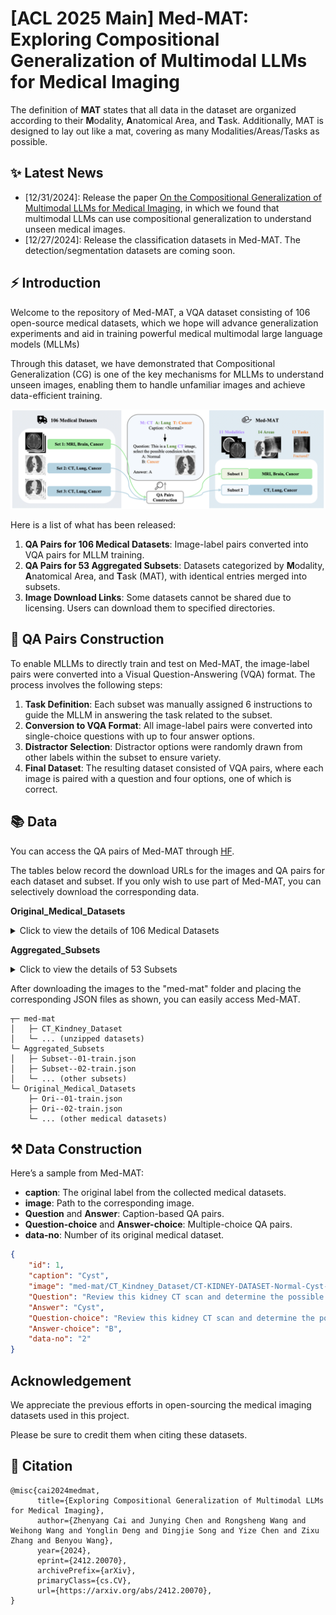# [ACL 2025 Main] Med-MAT: Exploring Compositional Generalization of Multimodal LLMs for Medical Imaging

The definition of **MAT** states that all data in the dataset are organized according to their **M**odality, **A**natomical Area, and **T**ask. Additionally, MAT is designed to lay out like a mat, covering as many Modalities/Areas/Tasks as possible.

## ✨ Latest News
- [12/31/2024]: Release the paper [On the Compositional Generalization of Multimodal LLMs for Medical Imaging](https://arxiv.org/abs/2412.20070), in which we found that multimodal LLMs can use compositional generalization to understand unseen medical images.
- [12/27/2024]: Release the classification datasets in Med-MAT. The detection/segmentation datasets are coming soon.

## ⚡ Introduction
Welcome to the repository of Med-MAT, a VQA dataset consisting of 106 open-source medical datasets, which we hope will advance generalization experiments and aid in training powerful medical multimodal large language models (MLLMs)

Through this dataset, we have demonstrated that Compositional Generalization (CG) is one of the key mechanisms for MLLMs to understand unseen images, enabling them to handle unfamiliar images and achieve data-efficient training.

<div align=center>
<img src="assets/process-medmat.jpg" width = "800" alt="medmat" align=center/>
</div>

Here is a list of what has been released:

1. **QA Pairs for 106 Medical Datasets**: Image-label pairs converted into VQA pairs for MLLM training.
2. **QA Pairs for 53 Aggregated Subsets**: Datasets categorized by **M**odality, **A**natomical Area, and **T**ask (MAT), with identical entries merged into subsets.
3. **Image Download Links**: Some datasets cannot be shared due to licensing. Users can download them to specified directories.


## 💭 QA Pairs Construction

To enable MLLMs to directly train and test on Med-MAT, the image-label pairs were converted into a Visual Question-Answering (VQA) format. The process involves the following steps:
1. **Task Definition**: Each subset was manually assigned 6 instructions to guide the MLLM in answering the task related to the subset.
2. **Conversion to VQA Format**: All image-label pairs were converted into single-choice questions with up to four answer options.
3. **Distractor Selection**: Distractor options were randomly drawn from other labels within the subset to ensure variety.
4. **Final Dataset**: The resulting dataset consisted of VQA pairs, where each image is paired with a question and four options, one of which is correct.


## 📚 Data

You can access the QA pairs of Med-MAT through [HF](https://huggingface.co/datasets/FreedomIntelligence/Med-MAT).

The tables below record the download URLs for the images and QA pairs for each dataset and subset. If you only wish to use part of Med-MAT, you can selectively download the corresponding data.

**Original_Medical_Datasets**
<details>
<summary>Click to view the details of 106 Medical Datasets</summary>

| **No.** | **Name with link** | **Modality** | **Area** | **Task** | **QA** |
| ------ | ------- | ------- | -------- | -------- | -------- |
| 1 |[Intel and MobileODT Cervical Screening](https://www.kaggle.com/competitions/intel-mobileodt-cervical-cancer-screening/data)|Co|Cervix|Cervix Type in Screening|[HF](https://huggingface.co/datasets/FreedomIntelligence/Med-MAT/blob/main/Original_Medical_Datasets/ori--01-train.json)|
| 2 |[CT Kindney Dataset](https://www.kaggle.com/datasets/nazmul0087/ct-kidney-dataset-normal-cyst-tumor-and-stone)|CT|Kidney|Normal or Cyst or Tumor|[HF](https://huggingface.co/datasets/FreedomIntelligence/Med-MAT/blob/main/Original_Medical_Datasets/ori--02-train.json)|
| 3 |[SARS-COV-2 Ct-Scan](https://www.kaggle.com/datasets/plameneduardo/sarscov2-ctscan-dataset)|CT|Lung|COVID19, Classification Dataset|[HF](https://huggingface.co/datasets/FreedomIntelligence/Med-MAT/blob/main/Original_Medical_Datasets/ori--03-train.json)|
| 4 |[COVID CT COVID-CT](https://tianchi.aliyun.com/dataset/106604)|CT|Lung|COVID19, Classification Dataset.|[HF](https://huggingface.co/datasets/FreedomIntelligence/Med-MAT/blob/main/Original_Medical_Datasets/ori--04-train.json)|
| 5 |[Chest CT-Scan](https://tianchi.aliyun.com/dataset/93929)|CT|Lung|Cancer, 3 Cancer Categories, Multiple Classification Dataset|[HF](https://huggingface.co/datasets/FreedomIntelligence/Med-MAT/blob/main/Original_Medical_Datasets/ori--05-train.json)|
| 6 |[COVID-19-CT SCAN IMAGES](https://tianchi.aliyun.com/dataset/93666)|CT|Lung|COVID19, Classification|[HF](https://huggingface.co/datasets/FreedomIntelligence/Med-MAT/blob/main/Original_Medical_Datasets/ori--06-train.json)|
| 7 |[Head CT](https://www.kaggle.com/datasets/felipekitamura/head-ct-hemorrhage?select=labels.csv)|CT|Brain|Head Hemorrhage|[HF](https://huggingface.co/datasets/FreedomIntelligence/Med-MAT/blob/main/Original_Medical_Datasets/ori--07-train.json)|
| 8 |[CT of Brain](https://www.kaggle.com/datasets/trainingdatapro/computed-tomography-ct-of-the-brain)|CT|Brain|Head Cancer|[HF](https://huggingface.co/datasets/FreedomIntelligence/Med-MAT/blob/main/Original_Medical_Datasets/ori--08-train.json)|
| 9 |[MED-NODE](https://www.cs.rug.nl/~imaging/databases/melanoma_naevi/)|Der|Skin|Melanoma or Naevus|[HF](https://huggingface.co/datasets/FreedomIntelligence/Med-MAT/blob/main/Original_Medical_Datasets/ori--09-train.json)|
| 10 |[ISIC 2020](https://challenge2020.isic-archive.com/)|Der|Skin|Melanoma, Benign or Malignant|[HF](https://huggingface.co/datasets/FreedomIntelligence/Med-MAT/blob/main/Original_Medical_Datasets/ori--10-train.json)|
| 11 |[PED-UFES-20](https://data.mendeley.com/datasets/zr7vgbcyr2/1)|Der|Skin|Skin Multi Classification|[HF](https://huggingface.co/datasets/FreedomIntelligence/Med-MAT/blob/main/Original_Medical_Datasets/ori--11-train.json)|
| 12 |[Web-scraped Skin Image](https://www.kaggle.com/datasets/arafathussain/monkeypox-skin-image-dataset-2022)|Der|Skin|Skin Desease Multi Classification|[HF](https://huggingface.co/datasets/FreedomIntelligence/Med-MAT/blob/main/Original_Medical_Datasets/ori--12-train.json)|
| 13 |[ISBI 2016](https://www.kaggle.com/datasets/angelachristabel/isbi-2016?select=Training_GroundTruth.csv)|Der|Skin|Skin Lesion Classification|[HF](https://huggingface.co/datasets/FreedomIntelligence/Med-MAT/blob/main/Original_Medical_Datasets/ori--13-train.json)|
| 14 |[ISIC 2019](https://www.kaggle.com/datasets/andrewmvd/isic-2019)|Der|Skin|Skin Desease Multi Classification|[HF](https://huggingface.co/datasets/FreedomIntelligence/Med-MAT/blob/main/Original_Medical_Datasets/ori--14-train.json)|
| 15 |[Skin Cancer ISIC](https://www.kaggle.com/datasets/nodoubttome/skin-cancer9-classesisic)|Der|Skin|Skin Cancer Multi Classification|[HF](https://huggingface.co/datasets/FreedomIntelligence/Med-MAT/blob/main/Original_Medical_Datasets/ori--15-train.json)|
| 16 |[Dental Condition Dataset](https://www.kaggle.com/datasets/salmansajid05/oral-diseases/data)|DP|Teeth|Teeth condition classification|[HF](https://huggingface.co/datasets/FreedomIntelligence/Med-MAT/blob/main/Original_Medical_Datasets/ori--16-train.json)|
| 17 |[Oral Cancer Dataset](https://www.kaggle.com/datasets/zaidpy/oral-cancer-dataset)|DP|Teeth|Oral cancer Classification|[HF](https://huggingface.co/datasets/FreedomIntelligence/Med-MAT/blob/main/Original_Medical_Datasets/ori--17-train.json)|
| 18 |[The Nerthus Dataset](https://datasets.simula.no/nerthus/)|End|Intestine|Cleanliness level|[HF](https://huggingface.co/datasets/FreedomIntelligence/Med-MAT/blob/main/Original_Medical_Datasets/ori--18-train.json)|
| 19 |[Endoscopic Bladder Tissue](https://commons.datacite.org/doi.org/10.5281/zenodo.7741475)|End|Bladder|Canser Degree Classification|[HF](https://huggingface.co/datasets/FreedomIntelligence/Med-MAT/blob/main/Original_Medical_Datasets/ori--19-train.json)|
| 20 |[Kvasir](https://www.kaggle.com/datasets/meetnagadia/kvasir-dataset)|End|Intestine|Multi Disease Classification|[HF](https://huggingface.co/datasets/FreedomIntelligence/Med-MAT/blob/main/Original_Medical_Datasets/ori--20-train.json)|
| 21 |[ACRIMA](https://figshare.com/s/c2d31f850af14c5b5232)|FP|Fundus|Glaucoma|[HF](https://huggingface.co/datasets/FreedomIntelligence/Med-MAT/blob/main/Original_Medical_Datasets/ori--21-train.json)|
| 22 |[Augemnted ocular diseases AOD](https://www.kaggle.com/datasets/nurmukhammed7/augemnted-ocular-diseases)|FP|Fundus|Multi Classification of eye diseases|[HF](https://huggingface.co/datasets/FreedomIntelligence/Med-MAT/blob/main/Original_Medical_Datasets/ori--22-train.json)|
| 23 |[JSIEC](https://www.kaggle.com/datasets/linchundan/fundusimage1000)|FP|Fundus|Multi Classification of eye diseases|[HF](https://huggingface.co/datasets/FreedomIntelligence/Med-MAT/blob/main/Original_Medical_Datasets/ori--23-train.json)|
| 24 |[Multi-Label Retinal Diseases](https://data.mendeley.com/datasets/pc4mb3h8hz/1)|FP|Fundus|Multi Classification of eye diseases|[HF](https://huggingface.co/datasets/FreedomIntelligence/Med-MAT/blob/main/Original_Medical_Datasets/ori--24-train.json)|
| 25 |[RFMiD 2.0](https://github.com/openmedlab/Awesome-Medical-Dataset/blob/main/resources/RFMiD.md)|FP|Fundus|Multi Classification of eye diseases|[HF](https://huggingface.co/datasets/FreedomIntelligence/Med-MAT/blob/main/Original_Medical_Datasets/ori--25-train.json)|
| 26 |[ToxoFundus(Data Processed Paper)](https://www.kaggle.com/datasets/nafin59/ocular-toxoplasmosis-fundus-images-dataset)|FP|Fundus|Ocular toxoplasmosis|[HF](https://huggingface.co/datasets/FreedomIntelligence/Med-MAT/blob/main/Original_Medical_Datasets/ori--26-train.json)|
| 27 |[ToxoFundus(Data Raw 6class All)](https://www.kaggle.com/datasets/nafin59/ocular-toxoplasmosis-fundus-images-dataset)|FP|Fundus|Ocular toxoplasmosis|[HF](https://huggingface.co/datasets/FreedomIntelligence/Med-MAT/blob/main/Original_Medical_Datasets/ori--27-train.json)|
| 28 |[Adam dataset](https://www.kaggle.com/datasets/xiaoliang2121/adamdataset)|FP|Fundus|Age-related Macular Degeneration|[HF](https://huggingface.co/datasets/FreedomIntelligence/Med-MAT/blob/main/Original_Medical_Datasets/ori--28-train.json)|
| 29 |[APTOS 2019 Blindness](https://www.kaggle.com/competitions/aptos2019-blindness-detection)|FP|Fundus|Blindness Level Identification 0~4|[HF](https://huggingface.co/datasets/FreedomIntelligence/Med-MAT/blob/main/Original_Medical_Datasets/ori--29-train.json)|
| 30 |[DRIMBD](https://www.kaggle.com/datasets/subhajournal/drimdb-diabetic-retinopathy-images-database)|FP|Fundus|Quality Testing of Retinal Images|[HF](https://huggingface.co/datasets/FreedomIntelligence/Med-MAT/blob/main/Original_Medical_Datasets/ori--30-train.json)|
| 31 |[Glaucoma Detection](https://www.kaggle.com/datasets/sshikamaru/glaucoma-detection)|FP|Fundus|Glaucoma Classification|[HF](https://huggingface.co/datasets/FreedomIntelligence/Med-MAT/blob/main/Original_Medical_Datasets/ori--31-train.json)|
| 32 |[AIROGS](https://zenodo.org/records/93241)|FP|Fundus|Glaucoma Classification|[HF](https://huggingface.co/datasets/FreedomIntelligence/Med-MAT/blob/main/Original_Medical_Datasets/ori--32-train.json)|
| 33 |[ICPR-HEp-2](https://github.com/KaikaiZhao/HEp-2_cell_classification)|Mic|Cell|Multi Classification|[HF](https://huggingface.co/datasets/FreedomIntelligence/Med-MAT/blob/main/Original_Medical_Datasets/ori--33-train.json)|
| 34 |[SICAPv2](https://data.mendeley.com/datasets/9xxm58dvs3/1)|Mic|Cell|Cancer Degree Classification|[HF](https://huggingface.co/datasets/FreedomIntelligence/Med-MAT/blob/main/Original_Medical_Datasets/ori--34-train.json)|
| 35 |[Blood Cell Images](https://www.kaggle.com/datasets/paultimothymooney/blood-cells)|Mic|Cell|Blood Cell Classificaion (Multi)|[HF](https://huggingface.co/datasets/FreedomIntelligence/Med-MAT/blob/main/Original_Medical_Datasets/ori--35-train.json)|
| 36 |[BreakHis](https://www.kaggle.com/datasets/ambarish/breakhis)|Mic|Cell|Cell type and beginormag|[HF](https://huggingface.co/datasets/FreedomIntelligence/Med-MAT/blob/main/Original_Medical_Datasets/ori--36-train.json)|
| 37 |[Chaoyang](https://bupt-ai-cz.github.io/HSA-NRL/)|Mic|Cell|Multi Classification of pathologists|[HF](https://huggingface.co/datasets/FreedomIntelligence/Med-MAT/blob/main/Original_Medical_Datasets/ori--37-train.json)|
| 38 |[HuSHeM](https://data.mendeley.com/datasets/tt3yj2pf38/3)|Mic|Cell|Sperm Head Morphology Classificaion|[HF](https://huggingface.co/datasets/FreedomIntelligence/Med-MAT/blob/main/Original_Medical_Datasets/ori--38-train.json)|
| 39 |[Bone Marrow Cell Classification](https://www.kaggle.com/datasets/andrewmvd/bone-marrow-cell-classification)|Mic|Cell|Bone Marrow Cell Classification|[HF](https://huggingface.co/datasets/FreedomIntelligence/Med-MAT/blob/main/Original_Medical_Datasets/ori--39-train.json)|
| 40 |[NCT-CRC-HE-100K](https://zenodo.org/records/1214456)|Mic|Cell|Multi Classification|[HF](https://huggingface.co/datasets/FreedomIntelligence/Med-MAT/blob/main/Original_Medical_Datasets/ori--40-train.json)|
| 41 |[Malignant Lymphoma Classification](https://www.kaggle.com/datasets/andrewmvd/malignant-lymphoma-classification)|Mic|Cell|Multi Classification|[HF](https://huggingface.co/datasets/FreedomIntelligence/Med-MAT/blob/main/Original_Medical_Datasets/ori--41-train.json)|
| 42 |[Histopathologic Cancer Detection](https://www.kaggle.com/c/histopathologic-cancer-detection/data)|Mic|Cell|Cancer Classification|[HF](https://huggingface.co/datasets/FreedomIntelligence/Med-MAT/blob/main/Original_Medical_Datasets/ori--42-train.json)|
| 43 |[LC25000](https://www.kaggle.com/datasets/xilezhu/lc25000)|Mic|Cell|Multi Classification of Lung and Colon|[HF](https://huggingface.co/datasets/FreedomIntelligence/Med-MAT/blob/main/Original_Medical_Datasets/ori--43-train.json)|
| 44 |[Brain Tumor 17 Classes](https://www.kaggle.com/datasets/fernando2rad/brain-tumor-mri-images-17-classes)|MRI|Brain|Multi Classification|[HF](https://huggingface.co/datasets/FreedomIntelligence/Med-MAT/blob/main/Original_Medical_Datasets/ori--44-train.json)|
| 45 |[Tumor Classification](https://www.kaggle.com/datasets/masoudnickparvar/brain-tumor-mri-dataset)|MRI|Brain|Pituitary or Glioma or Meningioma or Notumor|[HF](https://huggingface.co/datasets/FreedomIntelligence/Med-MAT/blob/main/Original_Medical_Datasets/ori--45-train.json)|
| 46 |[Malignant Lymphoma Classification](https://www.kaggle.com/datasets/andrewmvd/malignant-lymphoma-classification)|OCT|Retina|Multi Classification of eye diseases|[HF](https://huggingface.co/datasets/FreedomIntelligence/Med-MAT/blob/main/Original_Medical_Datasets/ori--46-train.json)|
| 47 |[Retinal OCT-C8](https://www.kaggle.com/datasets/obulisainaren/retinal-oct-c8)|OCT|Retina|Multi Classification of eye diseases|[HF](https://huggingface.co/datasets/FreedomIntelligence/Med-MAT/blob/main/Original_Medical_Datasets/ori--47-train.json)|
| 48 |[BUSI](https://www.kaggle.com/datasets/sabahesaraki/breast-ultrasound-images-dataset)|US|Breast|Breast Cancer|[HF](https://huggingface.co/datasets/FreedomIntelligence/Med-MAT/blob/main/Original_Medical_Datasets/ori--48-train.json)|
| 49 |[Digital Knee X-Ray Images](https://data.mendeley.com/datasets/t9ndx37v5h/1)|X-Ray|Bones|Degree Classification of Knee|[HF](https://huggingface.co/datasets/FreedomIntelligence/Med-MAT/blob/main/Original_Medical_Datasets/ori--49-train.json)|
| 50 |[Bone Fracture Multi-Region X-ray Data](https://www.kaggle.com/datasets/preetviradiya/brian-tumor-dataset)|X-Ray|Bones|Fractured Classification|[HF](https://huggingface.co/datasets/FreedomIntelligence/Med-MAT/blob/main/Original_Medical_Datasets/ori--50-train.json)|
| 51 |[Fracture detection](https://www.kaggle.com/datasets/devbatrax/fracture-detection-using-x-ray-images)|X-Ray|Bones|Fractured Classification|[HF](https://huggingface.co/datasets/FreedomIntelligence/Med-MAT/blob/main/Original_Medical_Datasets/ori--51-train.json)|
| 52 |[The vertebrae X-ray image](https://www.kaggle.com/datasets/yasserhessein/the-vertebrae-xray-images)|X-Ray|Bones|Vertebrae|[HF](https://huggingface.co/datasets/FreedomIntelligence/Med-MAT/blob/main/Original_Medical_Datasets/ori--52-train.json)|
| 53 |[Knee Osteoarthritis Dataset](https://www.kaggle.com/datasets/shashwatwork/knee-osteoarthritis-dataset-with-severity)|X-Ray|Bones|Knee Osteoarthritis with severity grading|[HF](https://huggingface.co/datasets/FreedomIntelligence/Med-MAT/blob/main/Original_Medical_Datasets/ori--53-train.json)|
| 54 |[Shenzhen Chest X-Ray Set](https://lhncbc.nlm.nih.gov/LHC-downloads/downloads.html#tuberculosis-image-data-sets)|X-Ray|Lung|COVID19, Classification Dataset.|[HF](https://huggingface.co/datasets/FreedomIntelligence/Med-MAT/blob/main/Original_Medical_Datasets/ori--54-train.json)|
| 55 |[Chest X-ray PD](https://data.mendeley.com/datasets/jctsfj2sfn/1)|X-Ray|Lung|COVID and Pneumonia|[HF](https://huggingface.co/datasets/FreedomIntelligence/Med-MAT/blob/main/Original_Medical_Datasets/ori--55-train.json)|
| 56 |[COVID-19 CHEST X-RAY DATABASE](https://www.heywhale.com/mw/dataset/6027caee891f960015c863d7/content)|X-Ray|Lung|COVID and Pneumonia|[HF](https://huggingface.co/datasets/FreedomIntelligence/Med-MAT/blob/main/Original_Medical_Datasets/ori--56-train.json)|
|  |[COVIDGR](https://github.com/ari-dasci/covidgr)|X-Ray|Lung|COVID19, Classification|[HF](https://huggingface.co/datasets/FreedomIntelligence/Med-MAT/blob/main/Original_Medical_Datasets/ori--57-train.json)|
| 58 |[MIAS](https://www.kaggle.com/datasets/kmader/mias-mammography)|X-Ray|Breast|Multi Classification of Breast|[HF](https://huggingface.co/datasets/FreedomIntelligence/Med-MAT/blob/main/Original_Medical_Datasets/ori--58-train.json)|
| 59 |[Tuberculosis Chest X-Ray Database](https://www.kaggle.com/datasets/tawsifurrahman/tuberculosis-tb-chest-xray-dataset)|X-Ray|Lung|Tuberculosis|[HF](https://huggingface.co/datasets/FreedomIntelligence/Med-MAT/blob/main/Original_Medical_Datasets/ori--59-train.json)|
| 60 |[Pediatric Pneumonia Chest X-Ray](https://www.kaggle.com/datasets/andrewmvd/pediatric-pneumonia-chest-xray)|X-Ray|Lung|Pneumonia Classification|[HF](https://huggingface.co/datasets/FreedomIntelligence/Med-MAT/blob/main/Original_Medical_Datasets/ori--60-train.json)|
| 61 |[Random Sample of NIH Chest X-Ray Dataset](https://www.kaggle.com/datasets/nih-chest-xrays/sample)|X-Ray|Chest|Multi Classificaiton of Chest|[HF](https://huggingface.co/datasets/FreedomIntelligence/Med-MAT/blob/main/Original_Medical_Datasets/ori--61-train.json)|
| 62 |[CoronaHack-Chest X-Ray](https://www.kaggle.com/datasets/praveengovi/coronahack-chest-xraydataset)|X-Ray|Lung|Pnemonia Classifcition with Virus type|[HF](https://huggingface.co/datasets/FreedomIntelligence/Med-MAT/blob/main/Original_Medical_Datasets/ori--62-train.json)|
| 63 |[Brain Tumor Dataset](https://www.kaggle.com/datasets/preetviradiya/brian-tumor-dataset)|X-Ray|Brain|Tumor Classification|[HF](https://huggingface.co/datasets/FreedomIntelligence/Med-MAT/blob/main/Original_Medical_Datasets/ori--63-train.json)|
| 64 |[Fitzpatrick 17k (Nine Labels)](https://github.com/mattgroh/fitzpatrick17k)|Der|Skin|Multi Classification|[HF](https://huggingface.co/datasets/FreedomIntelligence/Med-MAT/blob/main/Original_Medical_Datasets/ori--64-train.json)|
| 65 |[BioMediTech](https://figshare.com/s/d6fb591f1beb4f8efa6f)|Mic|Cell|Multi Classification|[HF](https://huggingface.co/datasets/FreedomIntelligence/Med-MAT/blob/main/Original_Medical_Datasets/ori--65-train.json)|
| 66 |[Diabetic retinopathy](https://zenodo.org/records/4891308)|FP|Fundus|Diabetic Retinopathy Level|[HF](https://huggingface.co/datasets/FreedomIntelligence/Med-MAT/blob/main/Original_Medical_Datasets/ori--66-train.json)|
| 67 |[Leukemia](https://tianchi.aliyun.com/dataset/90101/notebook)|Mic|Cell|Cancer Classification|[HF](https://huggingface.co/datasets/FreedomIntelligence/Med-MAT/blob/main/Original_Medical_Datasets/ori--67-train.json)|
| 68 |[ODIR-5K](https://odir2019.grand-challenge.org/introduction/)|FP|Fundus|Multiple Labels Classification|[HF](https://huggingface.co/datasets/FreedomIntelligence/Med-MAT/blob/main/Original_Medical_Datasets/ori--68-train.json)|
| 69 |[Arthrosis](https://aistudio.baidu.com/datasetdetail/69582/0)|X-Ray|Bones|Bone Age Classification|[HF](https://huggingface.co/datasets/FreedomIntelligence/Med-MAT/blob/main/Original_Medical_Datasets/ori--69-train.json)|
| 70 |[HSA-NRL](https://bupt-ai-cz.github.io/HSA-NRL/)|Mic|Cell|Multi Classification of pathologists|[HF](https://huggingface.co/datasets/FreedomIntelligence/Med-MAT/blob/main/Original_Medical_Datasets/ori--70-train.json)|
| 71 |[ISIC 2018 (Task 3)](https://challenge.isic-archive.com/data/#2018)|Der|Skin|Multi Classification|[HF](https://huggingface.co/datasets/FreedomIntelligence/Med-MAT/blob/main/Original_Medical_Datasets/ori--71-train.json)|
| 72 |[ISIC 2017 (Task 3)](https://challenge.isic-archive.com/data/#2018)|Der|Skin|Multi Classification|[HF](https://huggingface.co/datasets/FreedomIntelligence/Med-MAT/blob/main/Original_Medical_Datasets/ori--72-train.json)|
| 73 |[ChestX-Det](https://opendatalab.com/OpenDataLab/ChestX-Det)|X-Ray|Chest|Multi Classification|[HF](https://huggingface.co/datasets/FreedomIntelligence/Med-MAT/blob/main/Original_Medical_Datasets/ori--73-train.json)|
| 74 |[Monkeypox Skin Lesion Dataset](https://www.kaggle.com/datasets/nafin59/monkeypox-skin-lesion-dataset)|Der|Skin|Only Monkeypox|[HF](https://huggingface.co/datasets/FreedomIntelligence/Med-MAT/blob/main/Original_Medical_Datasets/ori--74-train.json)|
| 75 |[Cataract Dataset](https://www.kaggle.com/datasets/jr2ngb/cataractdataset)|FP|Fundus|Multi Classification|[HF](https://huggingface.co/datasets/FreedomIntelligence/Med-MAT/blob/main/Original_Medical_Datasets/ori--75-train.json)|
| 76 |[ChestX-rays IndianaUniversity](https://www.kaggle.com/datasets/raddar/chest-xrays-indiana-university?select=indiana_reports.csv)|X-Ray|Chest|Multi-label Classification|[HF](https://huggingface.co/datasets/FreedomIntelligence/Med-MAT/blob/main/Original_Medical_Datasets/ori--76-train.json)|
| 77 |[CheXpert v1.0 small](https://www.kaggle.com/datasets/willarevalo/chexpert-v10-small)|X-Ray|Chest|Multi-label Classification|[HF](https://huggingface.co/datasets/FreedomIntelligence/Med-MAT/blob/main/Original_Medical_Datasets/ori--77-train.json)|
| 78 |[CBIS-DDSM](https://www.kaggle.com/datasets/awsaf49/cbis-ddsm-breast-cancer-image-dataset)|X-Ray|Breast|Multi Classification|[HF](https://huggingface.co/datasets/FreedomIntelligence/Med-MAT/blob/main/Original_Medical_Datasets/ori--78-train.json)|
| 79 |[NLM-TB](https://www.kaggle.com/datasets/nurkaraca/nlm-montgomerycxrset)|X-Ray|Lung|Tuberculosis|[HF](https://huggingface.co/datasets/FreedomIntelligence/Med-MAT/blob/main/Original_Medical_Datasets/ori--79-train.json)|
| 80 |[ChestXray-NIHCC](https://nihcc.app.box.com/v/ChestXray-NIHCC/folder/36938765345)|X-Ray|Chest|Multi-label Classification|[HF](https://huggingface.co/datasets/FreedomIntelligence/Med-MAT/blob/main/Original_Medical_Datasets/ori--80-train.json)|
| 81 |[COVIDx CXR-4](https://www.kaggle.com/datasets/andyczhao/covidx-cxr2)|X-Ray|Lung|COVID19, Classification|[HF](https://huggingface.co/datasets/FreedomIntelligence/Med-MAT/blob/main/Original_Medical_Datasets/ori--81-train.json)|
| 82 |[VinDr-Mammo](https://www.kaggle.com/datasets/ssmann/vindr-mammo-dataset)|X-Ray|Breast|Multi-label Classification|[HF](https://huggingface.co/datasets/FreedomIntelligence/Med-MAT/blob/main/Original_Medical_Datasets/ori--82-train.json)|
| 83 |[PBC dataset normal DIB](https://data.mendeley.com/datasets/snkd93bnjr/1)|Mic|Cell|Multi Classification|[HF](https://huggingface.co/datasets/FreedomIntelligence/Med-MAT/blob/main/Original_Medical_Datasets/ori--83-train.json)|
| 84 |[Human Protein Atlas](https://www.kaggle.com/competitions/hpa-single-cell-image-classification/data?select=train.csv)|Mic|Cell|Multi-label Classification (Only green)|[HF](https://huggingface.co/datasets/FreedomIntelligence/Med-MAT/blob/main/Original_Medical_Datasets/ori--84-train.json)|
| 85 |[RSNA Pneumonia Detection Challenge 2018](https://www.rsna.org/rsnai/ai-image-challenge/rsna-pneumonia-detection-challenge-2018)|X-Ray|Chest|Multi-label Classification|[HF](https://huggingface.co/datasets/FreedomIntelligence/Med-MAT/blob/main/Original_Medical_Datasets/ori--85-train.json)|
| 86 |[VinDr-SpineXR](https://www.physionet.org/content/vindr-spinexr/1.0.0/)|X-Ray|Bones|Multi Classification of Bones Diseases|[HF](https://huggingface.co/datasets/FreedomIntelligence/Med-MAT/blob/main/Original_Medical_Datasets/ori--86-train.json)|
| 87 |[VinDr-PCXR](https://physionet.org/content/vindr-pcxr/1.0.0/)|X-Ray|Chest|Multi-label Classification|[HF](https://huggingface.co/datasets/FreedomIntelligence/Med-MAT/blob/main/Original_Medical_Datasets/ori--87-train.json)|
| 88 |[PH2](https://paperswithcode.com/dataset/ph2)|Der|Skin|Melanoma Segmentation|TODO|
| 89 |[ISBI 2016 (Task3B)](https://www.kaggle.com/datasets/angelachristabel/isbi-2016?select=Training_GroundTruth.csv)|Der|Skin|Melanoma Segmentation|TODO|
| 90 |[ISIC 2016 (Task 1)](https://challenge.isic-archive.com/data/#2018)|Der|Skin|Melanoma Segmentation|TODO|
| 91 |[ISIC 2017](https://challenge.isic-archive.com/data/#2018)|Der|Skin|Melanoma Segmentation|TODO|
| 92 |[CVC-ClinicDB](https://polyp.grand-challenge.org/CVCClinicDB/)|End|Intestine|Polyp Segmentation|TODO|
| 93 |[Kvasir-SEG](https://datasets.simula.no/kvasir-seg/)|End|Intestine|Polyp segmentation|TODO|
| 94 |[m2caiseg](https://www.kaggle.com/datasets/salmanmaq/m2caiseg)|End|Intestine|Surgical Instrument Segmentation|TODO|
| 95 |[EDD 2020](https://edd2020.grand-challenge.org/Data/)|End|Intestine|Multiple Diseases Segmentation in Intestine|TODO|
| 96 |[SICAPv2](https://data.mendeley.com/datasets/9xxm58dvs3/1)|Mic|Cell|Cancer Cells Segmentation|TODO|
| 97 |[BUSI](https://www.kaggle.com/datasets/sabahesaraki/breast-ultrasound-images-dataset)|Ultrasound|Breast|Cancer Segmentation|TODO|
| 98 |[TN3K](https://github.com/haifangong/TRFE-Net-for-thyroid-nodule-segmentation)|Ultrasound|Thyroid|Thyroid Nodule Segmentation|TODO|
| 99 |[NLM-TB](https://openi.nlm.nih.gov/imgs/collections/NLM-MontgomeryCXRSet.zip)|X-Ray|Lung|Lung Segmentation (With left or right)|TODO|
| 100 |[VinDr-SpineXR](https://www.physionet.org/content/vindr-spinexr/1.0.0/)|X-Ray|Bones|Spinal X-ray Anaomaly Detection|TODO|
| 101 |[VinDr-PCXR](https://physionet.org/content/vindr-pcxr/1.0.0/)|X-Ray|Chest|Multiple Diseases Segmentation in Chest|TODO|
| 102 |[ChestX-Det](https://opendatalab.com/OpenDataLab/ChestX-Det)|X-Ray|Chest|Multiple Diseases Segmentation in Chest|TODO|
| 103 |[UW-Madison Gl Tract Image Segmentation](https://www.kaggle.com/competitions/uw-madison-gi-tract-image-segmentation/overview)|MRI|Intestine|Surgical Instrument Segmentation|TODO|
| 104 |[Duke Liver Dataset MRI v1](https://zenodo.org/records/7774566)|MRI|Liver|Liver Segmentation|TODO|
| 105 |[Duke Liver Dataset MRI v2](https://zenodo.org/records/7774566)|MRI|Liver|Liver Segmentation|TODO|
| 106 |[SIIM-ACR Pneumothorax Segmentation](https://www.kaggle.com/c/siim-acr-pneumothorax-segmentation)|X-Ray|Lung|Pneumothorax Segmentation|TODO|
| 107 |[FIVES](https://figshare.com/articles/figure/FIVES_A_Fundus_Image_Dataset_for_AI-based_Vessel_Segmentation/19688169/1?file=34969398)|FP|Fundus|Fundus Vascular Segmentation|TODO|
| 108 |[RIM-ONE DL](https://github.com/miag-ull/rim-one-dl?tab=readme-ov-file)|FP|Fundus|Optic Disc and Cup Segmentation|TODO|
| 109 |[PALM19](https://ieee-dataport.org/documents/palm-pathologic-myopia-challenge)|FP|Fundus|Optic Disc Segmentation|TODO|
  
</details>

**Aggregated_Subsets**
<details>
  <summary>Click to view the details of 53 Subsets</summary>

| **No.**| **Modality** | **Area** | **Task** | **QA** |
| ------ | ------- | -------- | -------- | -------- |
|01 | Co | Cervix | Cervical Picture Quality Evaluation |[HF](https://huggingface.co/datasets/FreedomIntelligence/Med-MAT/blob/main/Aggregated_Subsets/Subset--01-train.json)|
|02 | CT | Kidney | Kidney Diseases Classification |[HF](https://huggingface.co/datasets/FreedomIntelligence/Med-MAT/blob/main/Aggregated_Subsets/Subset--02-train.json)|
|03 | CT | Lung | COVID-19 Classification |[HF](https://huggingface.co/datasets/FreedomIntelligence/Med-MAT/blob/main/Aggregated_Subsets/Subset--03-train.json)|
|04 | CT | Lung | Lung Cancer Classification |[HF](https://huggingface.co/datasets/FreedomIntelligence/Med-MAT/blob/main/Aggregated_Subsets/Subset--04-train.json)|
|05 | CT | Brain | Brain Hemorrhage Classification |[HF](https://huggingface.co/datasets/FreedomIntelligence/Med-MAT/blob/main/Aggregated_Subsets/Subset--05-train.json)|
|06 | CT | Brain | Brain Cancer Classification |[HF](https://huggingface.co/datasets/FreedomIntelligence/Med-MAT/blob/main/Aggregated_Subsets/Subset--06-train.json)|
|07 | Der | Skin | Melanoma Type Classification |[HF](https://huggingface.co/datasets/FreedomIntelligence/Med-MAT/blob/main/Aggregated_Subsets/Subset--07-train.json)|
|08 | Der | Skin | Skin Diseases Classification |[HF](https://huggingface.co/datasets/FreedomIntelligence/Med-MAT/blob/main/Aggregated_Subsets/Subset--08-train.json)|
|09 | DP | Mouth | Teeth Condition Classification |[HF](https://huggingface.co/datasets/FreedomIntelligence/Med-MAT/blob/main/Aggregated_Subsets/Subset--09-train.json)|
|10 | DP | Mouth | Oral Cancer Classification |[HF](https://huggingface.co/datasets/FreedomIntelligence/Med-MAT/blob/main/Aggregated_Subsets/Subset--10-train.json)|
|11 | End | Intestine | Intestine Cleanliness Level |[HF](https://huggingface.co/datasets/FreedomIntelligence/Med-MAT/blob/main/Aggregated_Subsets/Subset--11-train.json)|
|12 | End | Bladder | Cancer Degree Classification |[HF](https://huggingface.co/datasets/FreedomIntelligence/Med-MAT/blob/main/Aggregated_Subsets/Subset--12-train.json)|
|13 | End | Intestine | Intestine Diseases Classification |[HF](https://huggingface.co/datasets/FreedomIntelligence/Med-MAT/blob/main/Aggregated_Subsets/Subset--13-train.json)|
|14 | FP | Fundus | Eye Diseases Classification |[HF](https://huggingface.co/datasets/FreedomIntelligence/Med-MAT/blob/main/Aggregated_Subsets/Subset--14-train.json)|
|15 | FP | Fundus | Multiple-labels Eye Diseases Classification |[HF](https://huggingface.co/datasets/FreedomIntelligence/Med-MAT/blob/main/Aggregated_Subsets/Subset--15-train.json)|
|16 | FP | Fundus | Blindness Level |[HF](https://huggingface.co/datasets/FreedomIntelligence/Med-MAT/blob/main/Aggregated_Subsets/Subset--16-train.json)|
|17 | FP | Fundus | Retinal Images Quality Evaluation |[HF](https://huggingface.co/datasets/FreedomIntelligence/Med-MAT/blob/main/Aggregated_Subsets/Subset--17-train.json)|
|18 | Mic | Cell | Cell Type Classification |[HF](https://huggingface.co/datasets/FreedomIntelligence/Med-MAT/blob/main/Aggregated_Subsets/Subset--18-train.json)|
|19 | Mic | Cell | Prostate Cancer Degree Classification |[HF](https://huggingface.co/datasets/FreedomIntelligence/Med-MAT/blob/main/Aggregated_Subsets/Subset--19-train.json)|
|20 | Mic | Cell | Multiple-labels Blood Cell Classification |[HF](https://huggingface.co/datasets/FreedomIntelligence/Med-MAT/blob/main/Aggregated_Subsets/Subset--20-train.json)|
|21 | Mic | Cell | Cancer Classification |[HF](https://huggingface.co/datasets/FreedomIntelligence/Med-MAT/blob/main/Aggregated_Subsets/Subset--21-train.json)|
|22 | MRI | Brain | Head Diseases Classification |[HF](https://huggingface.co/datasets/FreedomIntelligence/Med-MAT/blob/main/Aggregated_Subsets/Subset--22-train.json)|
|23 | OCT | Retina | Retina Diseases Classification |[HF](https://huggingface.co/datasets/FreedomIntelligence/Med-MAT/blob/main/Aggregated_Subsets/Subset--23-train.json)|
|24 | US | Breast | Breast Cancer Classification |[HF](https://huggingface.co/datasets/FreedomIntelligence/Med-MAT/blob/main/Aggregated_Subsets/Subset--24-train.json)|
|25 | X-ray | Bones | Degree Classification of Knee |[HF](https://huggingface.co/datasets/FreedomIntelligence/Med-MAT/blob/main/Aggregated_Subsets/Subset--25-train.json)|
|26 | X-ray | Bones | Fractured Classification |[HF](https://huggingface.co/datasets/FreedomIntelligence/Med-MAT/blob/main/Aggregated_Subsets/Subset--26-train.json)|
|27 | X-ray | Bones | Vertebrae Diseases Classification |[HF](https://huggingface.co/datasets/FreedomIntelligence/Med-MAT/blob/main/Aggregated_Subsets/Subset--27-train.json)|
|28 | X-ray | Lung | COVID-19 and Pneumonia Classification |[HF](https://huggingface.co/datasets/FreedomIntelligence/Med-MAT/blob/main/Aggregated_Subsets/Subset--28-train.json)|
|29 | X-ray | Breast | Breast Diseases Classification |[HF](https://huggingface.co/datasets/FreedomIntelligence/Med-MAT/blob/main/Aggregated_Subsets/Subset--29-train.json)|
|30 | X-ray | Lung | Tuberculosis Classification |[HF](https://huggingface.co/datasets/FreedomIntelligence/Med-MAT/blob/main/Aggregated_Subsets/Subset--30-train.json)|
|31 | X-ray | Chest | Multiple-labels Chest Classification |[HF](https://huggingface.co/datasets/FreedomIntelligence/Med-MAT/blob/main/Aggregated_Subsets/Subset--31-train.json)|
|32 | X-ray | Brain | Tumor Classification |[HF](https://huggingface.co/datasets/FreedomIntelligence/Med-MAT/blob/main/Aggregated_Subsets/Subset--32-train.json)|
|33 | Mic | Cell | Multi-labels Diseases |[HF](https://huggingface.co/datasets/FreedomIntelligence/Med-MAT/blob/main/Aggregated_Subsets/Subset--33-train.json)|
|34 | FP | Fundus | Level Identification |[HF](https://huggingface.co/datasets/FreedomIntelligence/Med-MAT/blob/main/Aggregated_Subsets/Subset--34-train.json)|
|35 | X-ray | Bones | Level Identification |[HF](https://huggingface.co/datasets/FreedomIntelligence/Med-MAT/blob/main/Aggregated_Subsets/Subset--35-train.json)|
|36 | X-ray | Bones | Spinal lesion Classification |[HF](https://huggingface.co/datasets/FreedomIntelligence/Med-MAT/blob/main/Aggregated_Subsets/Subset--36-train.json)|
|37 | X-ray | Breast | Multi-labels Diseases |[HF](https://huggingface.co/datasets/FreedomIntelligence/Med-MAT/blob/main/Aggregated_Subsets/Subset--37-train.json)|
|38 | Der | Skin | Lesion Det/Seg |TODO|
|39 | End | Intestine | PolyP Det/Seg |TODO|
|40 | End | Intestine | Surgical Procedures Det/Seg |TODO|
|41 | End | Intestine | Multi-labels Det/Seg |TODO|
|42 | Mic | Cell | Cancer Cell Det/Seg |TODO|
|43 | US | Chest | Cancer Det/Seg |TODO|
|44 | US | Thyroid | Thyroid Nodule Region Det/Seg |TODO|
|45 | MRI | Intestine | Multi-labels Det/Seg |TODO|
|46 | MRI | Liver | Liver Det/Seg |TODO|
|47 | X-ray | Lung | Lung Det/Seg |TODO|
|48 | X-ray | Lung | Pneumothorax Det/Seg |TODO|
|49 | X-ray | Bones | Spinal Anomaly Det |TODO|
|50 | X-ray | Chest | Multi-labels Det |TODO|
|51 | FP | Fundus | Vessel Seg |TODO|
|52 | FP | Fundus | Optic Disc and Cup Seg |TODO|
|53 | FP | Fundus | Optic Disc Seg |TODO|
</details>

After downloading the images to the "med-mat" folder and placing the corresponding JSON files as shown, you can easily access Med-MAT.

```
┬─ med-mat
│   ├─ CT_Kindney_Dataset
│   └─ ... (unzipped datasets)
└─ Aggregated_Subsets
│   ├─ Subset--01-train.json
│   ├─ Subset--02-train.json
│   └─ ... (other subsets)
└─ Original_Medical_Datasets
    ├─ Ori--01-train.json
    ├─ Ori--02-train.json
    └─ ... (other medical datasets)
```

## ⚒️ Data Construction

Here’s a sample from Med-MAT:
- **caption**: The original label from the collected medical datasets.
- **image**: Path to the corresponding image.
- **Question** and **Answer**: Caption-based QA pairs.
- **Question-choice** and **Answer-choice**: Multiple-choice QA pairs.
- **data-no**: Number of its original medical dataset.
```json
{
    "id": 1,
    "caption": "Cyst",
    "image": "med-mat/CT_Kindney_Dataset/CT-KIDNEY-DATASET-Normal-Cyst-Tumor-Stone/CT-KIDNEY-DATASET-Normal-Cyst-Tumor-Stone/Cyst/Cyst- (561).jpg",
    "Question": "Review this kidney CT scan and determine the possible condition it represents.",
    "Answer": "Cyst",
    "Question-choice": "Review this kidney CT scan and determine the possible condition it represents.\nA: Stone\nB: Cyst\nC: Normal\nD: Tumor\nAnswer with the option's letter from the given choices directly.",
    "Answer-choice": "B",
    "data-no": "2"
}
```

## Acknowledgement

We appreciate the previous efforts in open-sourcing the medical imaging datasets used in this project.

Please be sure to credit them when citing these datasets.

## 📖 Citation
```
@misc{cai2024medmat,
      title={Exploring Compositional Generalization of Multimodal LLMs for Medical Imaging}, 
      author={Zhenyang Cai and Junying Chen and Rongsheng Wang and Weihong Wang and Yonglin Deng and Dingjie Song and Yize Chen and Zixu Zhang and Benyou Wang},
      year={2024},
      eprint={2412.20070},
      archivePrefix={arXiv},
      primaryClass={cs.CV},
      url={https://arxiv.org/abs/2412.20070}, 
}
```
